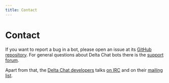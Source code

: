 ```yaml
---
title: Contact
---
```


# Contact

If you want to report a bug in a bot, please open an issue at its [GitHub repository](https://github.com/deltachat-bot/).
For general questions about Delta Chat bots there is the [support forum](https://support.delta.chat/categories).

Apart from that, the [Delta Chat developers](https://delta.chat/contribute)
talks [on IRC](https://kiwiirc.com/nextclient/#irc://irc.freenode.net/deltachat) and on their [mailing list](https://lists.codespeak.net/postorius/lists/delta.codespeak.net/).

